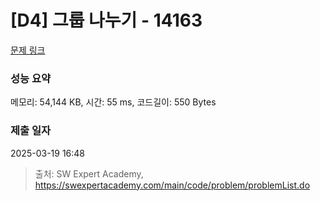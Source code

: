 # [D4] 그룹 나누기 - 14163 

[문제 링크](https://swexpertacademy.com/main/code/problem/problemDetail.do?contestProbId=AX--pdmaF9YDFARi) 

### 성능 요약

메모리: 54,144 KB, 시간: 55 ms, 코드길이: 550 Bytes

### 제출 일자

2025-03-19 16:48



> 출처: SW Expert Academy, https://swexpertacademy.com/main/code/problem/problemList.do